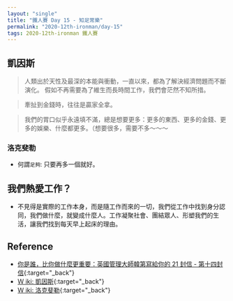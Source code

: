 ```yaml
---
layout: "single"
title: "鐵人賽 Day 15 - 知足常樂"
permalink: "2020-12th-ironman/day-15"
tags: 2020-12th-ironman 鐵人賽
---
```


## 凱因斯

> 人類出於天性及最深的本能與衝動，一直以來，都為了解決經濟問題而不斷演化。
> 假如不再需要為了維生而長時間工作，我們會茫然不知所措。

> 牽扯到金錢時，往往是贏家全拿。

> 我們的胃口似乎永遠填不滿，總是想要更多：更多的東西、更多的金錢、更多的娛樂、什麼都更多。（想要很多，需要不多～～～

### 洛克斐勒

- 何謂`足夠`: 只要再多一個就好。

## 我們熱愛工作？

- 不見得是實際的工作本身，而是隨工作而來的一切，我們從工作中找到身分認同，我們做什麼，就變成什麼人。工作凝聚社會、團結眾人、形塑我們的生活，讓我們找到每天早上起床的理由。

## Reference

- [你是誰，比你做什麼更重要：英國管理大師韓第寫給你的 21 封信 - 第十四封信](https://www.books.com.tw/products/0010862692){:target="\_back"}
- [Ｗ iki: 凱因斯](https://en.wikipedia.org/wiki/John_Maynard_Keynes){:target="\_back"}
- [Ｗ iki: 洛克斐勒](https://en.wikipedia.org/wiki/John_D._Rockefeller){:target="\_back"}
